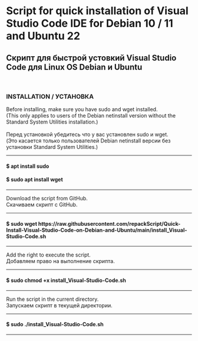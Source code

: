 # Script for quick installation of Visual Studio Code IDE for Debian 10 / 11 and Ubuntu 22
<h2>Скрипт для быстрой устовкий Visual Studio Code для Linux OS Debian и Ubuntu</h2><br>


<p><b><h3>INSTALLATION / УСТАНОВКА</h3></b></p>
Before installing, make sure you have sudo and wget installed.<br>
(This only applies to users of the Debian netinstall version without the Standard System Utilities installation.) <br><br>
Перед установкой убедитесь что у вас установлен  sudo и wget.<br>
(Это касается только пользователей Debian netinstall версии без установки Standard System Utilities.)
<hr>
<h4>$ apt install sudo</h4>
<h4>$ sudo apt install wget</h4>
<hr>

Download the script from GitHub.<br>
Скачиваем скрипт с GitHub.
<hr>
<h4>$ sudo wget https://raw.githubusercontent.com/repackScript/Quick-Install-Visual-Studio-Code-on-Debian-and-Ubuntu/main/install_Visual-Studio-Code.sh</h4>
<hr>

Add the right to execute the script.<br>
Добавляем право на выполнение скрипта.
<hr>
<h4>$ sudo chmod +x install_Visual-Studio-Code.sh</h4>
<hr>

Run the script in the current directory.<br>
Запускаем скрипт в текущей директории.
<hr>
<h4>$ sudo ./install_Visual-Studio-Code.sh</h4>
<hr>
